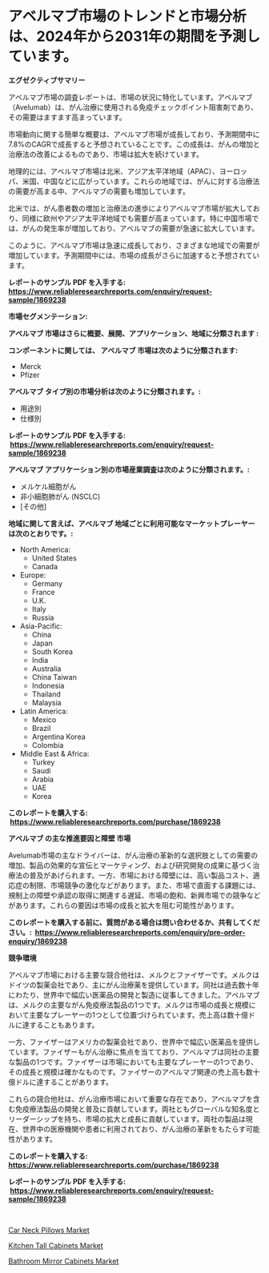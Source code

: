 <p><h1>アベルマブ市場のトレンドと市場分析は、2024年から2031年の期間を予測しています。</h1></p><p><strong>エグゼクティブサマリー</strong></p>
<p><p>アベルマブ市場の調査レポートは、市場の状況に特化しています。アベルマブ（Avelumab）は、がん治療に使用される免疫チェックポイント阻害剤であり、その需要はますます高まっています。 </p><p>市場動向に関する簡単な概要は、アベルマブ市場が成長しており、予測期間中に7.8%のCAGRで成長すると予想されていることです。この成長は、がんの増加と治療法の改善によるものであり、市場は拡大を続けています。</p><p>地理的には、アベルマブ市場は北米、アジア太平洋地域（APAC）、ヨーロッパ、米国、中国などに広がっています。これらの地域では、がんに対する治療法の需要が高まる中、アベルマブの需要も増加しています。</p><p>北米では、がん患者数の増加と治療法の進歩によりアベルマブ市場が拡大しており、同様に欧州やアジア太平洋地域でも需要が高まっています。特に中国市場では、がんの発生率が増加しており、アベルマブの需要が急速に拡大しています。</p><p>このように、アベルマブ市場は急速に成長しており、さまざまな地域での需要が増加しています。予測期間中には、市場の成長がさらに加速すると予想されています。</p></p>
<p><strong>レポートのサンプル PDF を入手する: <a href="https://www.reliableresearchreports.com/enquiry/request-sample/1869238">https://www.reliableresearchreports.com/enquiry/request-sample/1869238</a></strong></p>
<p><strong>市場セグメンテーション:</strong></p>
<p><strong> アベルマブ 市場はさらに概要、展開、アプリケーション、地域に分類されます :</strong></p>
<p><strong>コンポーネントに関しては、 アベルマブ 市場は次のように分類されます: &nbsp;</strong></p>
<p><ul><li>Merck</li><li>Pfizer</li></ul></p>
<p><strong> アベルマブ タイプ別の市場分析は次のように分類されます。:</strong></p>
<p><ul><li>用途別</li><li>仕様別</li></ul></p>
<p><strong>レポートのサンプル PDF を入手する: &nbsp;<a href="https://www.reliableresearchreports.com/enquiry/request-sample/1869238">https://www.reliableresearchreports.com/enquiry/request-sample/1869238</a></strong></p>
<p><strong> アベルマブ アプリケーション別の市場産業調査は次のように分類されます。:</strong></p>
<p><ul><li>メルケル細胞がん</li><li>非小細胞肺がん (NSCLC)</li><li>[その他]</li></ul></p>
<p><strong>地域に関して言えば、アベルマブ 地域ごとに利用可能なマーケットプレーヤーは次のとおりです。:</strong></p>
<p><ul>
    <li>
        North America:
        <ul>
            <li>United States</li>
            <li>Canada</li>
        </ul>
    </li>
    <li>
        Europe:
        <ul>
            <li>Germany</li>
            <li>France</li>
            <li>U.K.</li>
            <li>Italy</li>
            <li>Russia</li>
        </ul>
    </li>
    <li>
        Asia-Pacific:
        <ul>
            <li>China</li>
            <li>Japan</li>
            <li>South Korea</li>
            <li>India</li>
            <li>Australia</li>
            <li>China Taiwan</li>
            <li>Indonesia</li>
            <li>Thailand</li>
            <li>Malaysia</li>
        </ul>
    </li>
    <li>
        Latin America:
        <ul>
            <li>Mexico</li>
            <li>Brazil</li>
            <li>Argentina Korea</li>
            <li>Colombia</li>
        </ul>
    </li>
    <li>
        Middle East & Africa:
        <ul>
            <li>Turkey</li>
            <li>Saudi</li>
            <li>Arabia</li>
            <li>UAE</li>
            <li>Korea</li>
        </ul>
    </li>
    </ul></p>
<p><strong>このレポートを購入する: &nbsp;<a href="https://www.reliableresearchreports.com/purchase/1869238">https://www.reliableresearchreports.com/purchase/1869238</a></strong></p>
<p><strong>アベルマブ の主な推進要因と障壁 市場</strong></p>
<p><p>Avelumab市場の主なドライバーは、がん治療の革新的な選択肢としての需要の増加、製品の効果的な宣伝とマーケティング、および研究開発の成果に基づく治療法の普及があげられます。一方、市場における障壁には、高い製品コスト、適応症の制限、市場競争の激化などがあります。また、市場で直面する課題には、規制上の障壁や承認の取得に関連する遅延、市場の飽和、新興市場での競争などがあります。これらの要因は市場の成長と拡大を阻む可能性があります。</p></p>
<p><strong>このレポートを購入する前に、質問がある場合は問い合わせるか、共有してください。:&nbsp; <a href="https://www.reliableresearchreports.com/enquiry/pre-order-enquiry/1869238">https://www.reliableresearchreports.com/enquiry/pre-order-enquiry/1869238</a></strong></p>
<p><strong>競争環境</strong></p>
<p><p>アベルマブ市場における主要な競合他社は、メルクとファイザーです。メルクはドイツの製薬会社であり、主にがん治療薬を提供しています。同社は過去数十年にわたり、世界中で幅広い医薬品の開発と製造に従事してきました。アベルマブは、メルクの主要ながん免疫療法製品の1つです。メルクは市場の成長と規模において主要なプレーヤーの1つとして位置づけられています。売上高は数十億ドルに達することもあります。</p><p>一方、ファイザーはアメリカの製薬会社であり、世界中で幅広い医薬品を提供しています。ファイザーもがん治療に焦点を当てており、アベルマブは同社の主要な製品の1つです。ファイザーは市場においても主要なプレーヤーの1つであり、その成長と規模は確かなものです。ファイザーのアベルマブ関連の売上高も数十億ドルに達することがあります。</p><p>これらの競合他社は、がん治療市場において重要な存在であり、アベルマブを含む免疫療法製品の開発と普及に貢献しています。両社ともグローバルな知名度とリーダーシップを持ち、市場の拡大と成長に貢献しています。両社の製品は現在、世界中の医療機関や患者に利用されており、がん治療の革新をもたらす可能性があります。</p></p>
<p><strong>このレポートを購入する: &nbsp; <a href="https://www.reliableresearchreports.com/purchase/1869238">https://www.reliableresearchreports.com/purchase/1869238</a></strong></p>
<p><strong>レポートのサンプル PDF を入手する: &nbsp;<a href="https://www.reliableresearchreports.com/enquiry/request-sample/1869238">https://www.reliableresearchreports.com/enquiry/request-sample/1869238</a></strong><strong></strong></p>
<p>&nbsp;</p>
<p><p><a href="https://github.com/lubmix/Market-Research-Report-List-1/blob/main/car-neck-pillows-market.md">Car Neck Pillows Market</a></p><p><a href="https://github.com/Hazelklievgspy6vdcsmu106w/Market-Research-Report-List-1/blob/main/kitchen-tall-cabinets-market.md">Kitchen Tall Cabinets Market</a></p><p><a href="https://github.com/joannagoyvaerts/Market-Research-Report-List-1/blob/main/bathroom-mirror-cabinets-market.md">Bathroom Mirror Cabinets Market</a></p></p>